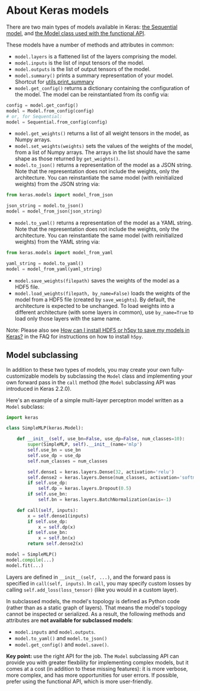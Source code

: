 # About Keras models

There are two main types of models available in Keras: [the Sequential model](/models/sequential), and [the Model class used with the functional API](/models/model).

These models have a number of methods and attributes in common:

- `model.layers` is a flattened list of the layers comprising the model.
- `model.inputs` is the list of input tensors of the model.
- `model.outputs` is the list of output tensors of the model.
- `model.summary()` prints a summary representation of your model. Shortcut for [utils.print_summary](/utils/#print_summary)
- `model.get_config()` returns a dictionary containing the configuration of the model. The model can be reinstantiated from its config via:

```python
config = model.get_config()
model = Model.from_config(config)
# or, for Sequential:
model = Sequential.from_config(config)
```

- `model.get_weights()` returns a list of all weight tensors in the model, as Numpy arrays.
- `model.set_weights(weights)` sets the values of the weights of the model, from a list of Numpy arrays. The arrays in the list should have the same shape as those returned by `get_weights()`.
- `model.to_json()` returns a representation of the model as a JSON string. Note that the representation does not include the weights, only the architecture. You can reinstantiate the same model (with reinitialized weights) from the JSON string via:

```python
from keras.models import model_from_json

json_string = model.to_json()
model = model_from_json(json_string)
```
- `model.to_yaml()` returns a representation of the model as a YAML string. Note that the representation does not include the weights, only the architecture. You can reinstantiate the same model (with reinitialized weights) from the YAML string via:

```python
from keras.models import model_from_yaml

yaml_string = model.to_yaml()
model = model_from_yaml(yaml_string)
```

- `model.save_weights(filepath)` saves the weights of the model as a HDF5 file.
- `model.load_weights(filepath, by_name=False)` loads the weights of the model from a HDF5 file (created by `save_weights`). By default, the architecture is expected to be unchanged. To load weights into a different architecture (with some layers in common), use `by_name=True` to load only those layers with the same name.

Note: Please also see [How can I install HDF5 or h5py to save my models in Keras?](/getting-started/faq/#how-can-i-install-HDF5-or-h5py-to-save-my-models-in-Keras) in the FAQ for instructions on how to install `h5py`.


## Model subclassing

In addition to these two types of models, you may create your own fully-customizable models by subclassing the `Model` class
and implementing your own forward pass in the `call` method (the `Model` subclassing API was introduced in Keras 2.2.0).

Here's an example of a simple multi-layer perceptron model written as a `Model` subclass:

```python
import keras

class SimpleMLP(keras.Model):

    def __init__(self, use_bn=False, use_dp=False, num_classes=10):
        super(SimpleMLP, self).__init__(name='mlp')
        self.use_bn = use_bn
        self.use_dp = use_dp
        self.num_classes = num_classes

        self.dense1 = keras.layers.Dense(32, activation='relu')
        self.dense2 = keras.layers.Dense(num_classes, activation='softmax')
        if self.use_dp:
            self.dp = keras.layers.Dropout(0.5)
        if self.use_bn:
            self.bn = keras.layers.BatchNormalization(axis=-1)

    def call(self, inputs):
        x = self.dense1(inputs)
        if self.use_dp:
            x = self.dp(x)
        if self.use_bn:
            x = self.bn(x)
        return self.dense2(x)

model = SimpleMLP()
model.compile(...)
model.fit(...)
```

Layers are defined in `__init__(self, ...)`, and the forward pass is specified in `call(self, inputs)`. In `call`, you may specify custom losses by calling `self.add_loss(loss_tensor)` (like you would in a custom layer).

In subclassed models, the model's topology is defined as Python code (rather than as a static graph of layers).
That means the model's topology cannot be inspected or serialized. As a result, the following methods and attributes are **not available for subclassed models**:

- `model.inputs` and `model.outputs`.
- `model.to_yaml()` and `model.to_json()`
- `model.get_config()` and `model.save()`.

**Key point:** use the right API for the job. The `Model` subclassing API can provide you with greater flexbility for implementing complex models,
but it comes at a cost (in addition to these missing features):
it is more verbose, more complex, and has more opportunities for user errors. If possible, prefer using the functional API, which is more user-friendly.
